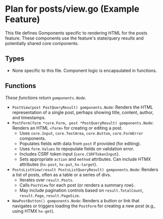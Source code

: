 # Plan for posts/view.go (Example Feature)

This file defines Gomponents specific to rendering HTML for the posts feature. These components use the feature's state/query results and potentially shared core components.

## Types

- None specific to this file. Component logic is encapsulated in functions.

## Functions

*These functions return `gomponents.Node`.*

- `PostView(post PostQueryResult) gomponents.Node`: Renders the HTML representation of a single post, perhaps showing title, content, author, and timestamps.
- `PostForm(form *core.Form, post *PostQueryResult) gomponents.Node`: Renders an HTML `<form>` for creating or editing a post.
    - Uses `core.Input`, `core.TextArea`, `core.Button`, `core.FormError` components.
    - Populates fields with data from `post` if provided (for editing).
    - Uses `form.Values` to repopulate fields on validation error.
    - Includes CSRF token input (`core.CSRFTokenInput`).
    - Sets appropriate `action` and `method` attributes. Can include HTMX attributes (`hx-post`, `hx-put`, `hx-target`).
- `PostsListView(result PostsListQueryResult) gomponents.Node`: Renders a list of posts, often as a table or a series of divs.
    - Iterates over `result.Posts`.
    - Calls `PostView` for each post (or renders a summary row).
    - May include pagination controls based on `result.TotalCount`, `result.Page`, `result.PageSize`.
- `NewPostButton() gomponents.Node`: Renders a button or link that navigates or triggers loading the `PostForm` for creating a new post (e.g., using HTMX `hx-get`).
